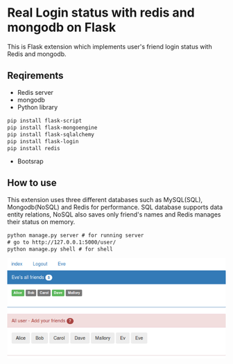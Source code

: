 # Real Login status with redis and mongodb on Flask 

This is Flask extension which implements user's friend login status with Redis and mongodb.


## Reqirements

* Redis server
* mongodb
* Python library

~~~
pip install flask-script
pip install flask-mongoengine
pip install flask-sqlalchemy
pip install flask-login
pip install redis
~~~

* Bootsrap

## How to use

This extension uses three different databases such as MySQL(SQL), Mongodb(NoSQL) and Redis for performance. 
SQL database supports data entity relations, NoSQL also saves only friend's names and Redis manages their status on memory.

~~~
python manage.py server # for running server
# go to http://127.0.0.1:5000/user/
python manage.py shell # for shell
~~~

![alt text](https://github.com/brenden17/Realtime-Login-with-Flask-on-Redis/blob/master/img/login.png "image")